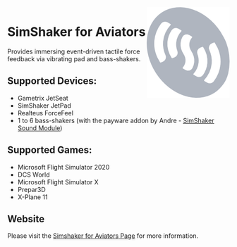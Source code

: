 <img src="simshakerForAviatorsLogo_small.png" align="right" />

# SimShaker for Aviators

Provides immersing event-driven tactile force feedback via vibrating pad and bass-shakers.

## Supported Devices:
  - Gametrix JetSeat 
  - SimShaker JetPad 
  - Realteus ForceFeel 
  - 1 to 6 bass-shakers (with the payware addon by Andre - [SimShaker Sound Module](https://simshaker.com/software/general/sound/)) 

## Supported Games:
  - Microsoft Flight Simulator 2020
  - DCS World
  - Microsoft Flight Simulator X
  - Prepar3D
  - X-Plane 11

## Website

Please visit the [Simshaker for Aviators Page](https://simshaker-for-aviators.github.io/SimShaker-for-Aviators-Releases/) for more information.
